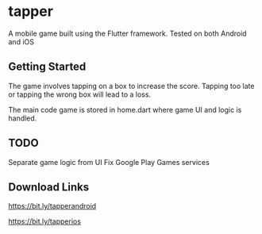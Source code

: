 # tapper

A mobile game built using the Flutter framework. Tested on both Android and iOS

## Getting Started

The game involves tapping on a box to increase the score. Tapping too late or tapping the wrong box will lead to a loss.

The main code game is stored in home.dart where game UI and logic is handled.

## TODO
Separate game logic from UI
Fix Google Play Games services

## Download Links
https://bit.ly/tapperandroid

https://bit.ly/tapperios
